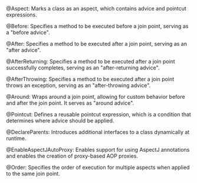 @Aspect: Marks a class as an aspect, which contains advice and pointcut expressions.

@Before: Specifies a method to be executed before a join point, serving as a "before advice".

@After: Specifies a method to be executed after a join point, serving as an "after advice".

@AfterReturning: Specifies a method to be executed after a join point successfully completes, serving as an "after-returning advice".

@AfterThrowing: Specifies a method to be executed after a join point throws an exception, serving as an "after-throwing advice".

@Around: Wraps around a join point, allowing for custom behavior before and after the join point. It serves as "around advice".

@Pointcut: Defines a reusable pointcut expression, which is a condition that determines where advice should be applied.

@DeclareParents: Introduces additional interfaces to a class dynamically at runtime.

@EnableAspectJAutoProxy: Enables support for using AspectJ annotations and enables the creation of proxy-based AOP proxies.

@Order: Specifies the order of execution for multiple aspects when applied to the same join point.